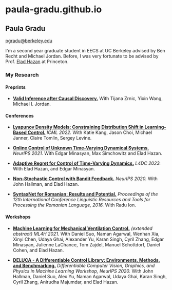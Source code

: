# paula-gradu.github.io

[comment]: <img src="/assets/photo_1.jpg" width="60" align="right"/>

## Paula Gradu
pgradu@berkeley.edu

I'm a second year graduate student in EECS at UC Berkeley advised by Ben Recht and Michael Jordan. Before, I was very fortunate to be advised by Prof. [Elad Hazan](https://www.cs.princeton.edu/~ehazan/) at Princeton. 

### My Research

#### Preprints
- [**Valid Inference after Causal Discovery.**](https://arxiv.org/abs/2208.05949) With Tijana Zrnic, Yixin Wang, Michael I. Jordan.

#### Conferences
- [**Lyapunov Density Models: Constraining Distribution Shift in Learning-Based Control.**](https://arxiv.org/abs/2206.10524) *ICML 2022.* With Katie Kang, Jason Choi, Michael Janner, Claire Tomlin, Sergey Levine.

- [**Online Control of Unknown Time-Varying Dynamical Systems.**](https://proceedings.neurips.cc/paper/2021/hash/856b503e276cc491e7e6e0ac1b9f4b17-Abstract.html) *NeurIPS 2021.* With Edgar Minasyan, Max Simchowitz and Elad Hazan.

- [**Adaptive Regret for Control of Time-Varying Dynamics.**](https://arxiv.org/abs/2007.04393) *L4DC 2023.* With Elad Hazan, and Edgar Minasyan.

- [**Non-Stochastic Control with Bandit Feedback.**](https://arxiv.org/abs/2008.05523) *NeurIPS 2020.* With John Hallman, and Elad Hazan.

- [**SyntaxNet for Romanian: Results and Potential.**](http://consilr.info.uaic.ro/2016/Consilr_2016.pdf) *Proceedings of the 12th International Conference Linguistic Resources and Tools for Processing the Romanian Language, 2016.* With Radu Ion.

#### Workshops
- [**Machine Learning for Mechanical Ventilation Control.**](https://arxiv.org/abs/2102.06779) *(extended abstract) ML4H 2021.* With Daniel Suo, Naman Agarwal, Wenhan Xia, Xinyi Chen, Udaya Ghai, Alexander Yu, Karan Singh, Cyril Zhang, Edgar Minasyan, Julienne LaChance, Tom Zajdel, Manuel Schottdorf, Daniel Cohen, and Elad Hazan.

- [**DELUCA - A Differentiable Control Library: Environments, Methods, and Benchmarking.**](https://arxiv.org/abs/2102.09968) *Differentiable Computer Vision, Graphics, and Physics in Machine Learning Workshop, NeurIPS 2020.* With John Hallman, Daniel Suo, Alex Yu, Naman Agarwal, Udaya Ghai, Karan Singh, Cyril Zhang, Anirudha Majumdar, and Elad Hazan.
